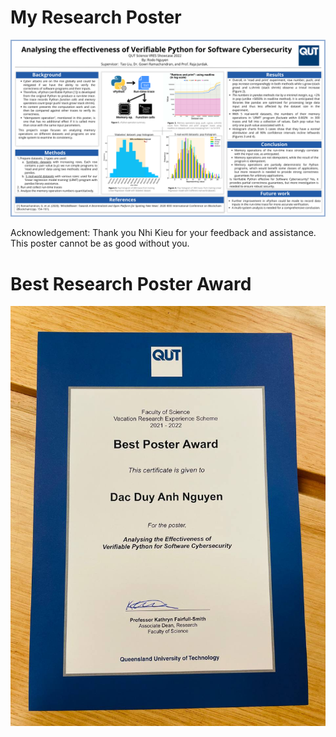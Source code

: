 # My Research Poster

![poster](VRES_poster.png)

Acknowledgement: Thank you Nhi Kieu for your feedback and assistance. This poster cannot be as good without you.

# Best Research Poster Award

![award](VRES_best_poster_award.jpg)
